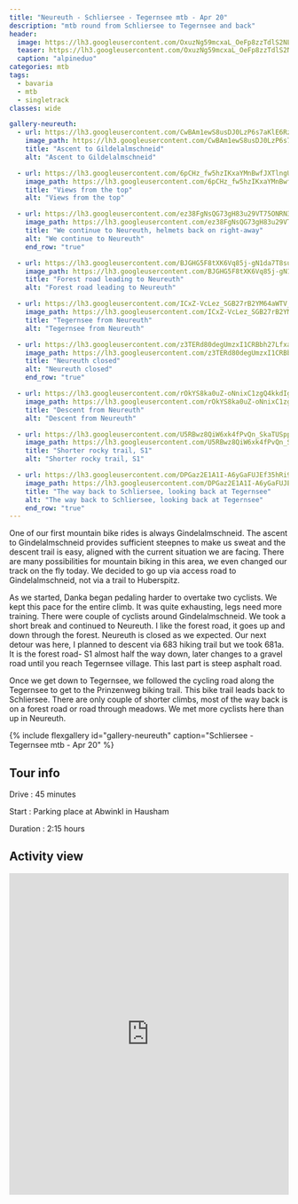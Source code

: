 ```yaml
---
title: "Neureuth - Schliersee - Tegernsee mtb - Apr 20"
description: "mtb round from Schliersee to Tegernsee and back"
header:
  image: https://lh3.googleusercontent.com/OxuzNg59mcxaL_OeFp8zzTdlS2NLVkLt26f_8bHsDA4KwYpI5yqlJbRqEuPbouLqbD66yiEwSNOtHiIyXMR4wFKQCKe0e3gm4x0jF0iJjIMA7194_LTSKWOTn7KgRSQwOt2KjGcIgTBRo9WaFKAUoONH28_t_pf7Yo-n1x96yOr58DvskqmSmnDB47XgwttWqJvzOzm9dH1hzyALonLH4QSArconXuw3t0AsA2iR1P7wb9SVlji6tq3xi-YTbeaSrRA0fHH_9SXUi8UGeOrF8vEgfcd5zqKzuCJgmjViL9JWdYmqCR4VZgyMFiP_-ykv1OKXCh_fdrCfVkn6uX7nS_YqhH7KtsshgFGkRT421NADTt_e_jdlpn8JV7SOjbL8pyLsDbhES9YkVVmXg0RTglemv_I9oerJMSIJse-0uVDFVVE37IoJuyVv8zxt8sZiN8LHuG1rva0TqhrIKH2jz-7jwAPP9x7FnPbgEr9HDxe4iWy93Cb_x6OMu8C2sCHvjJceTCcC2FQVpkIHF_U1n7iZmuMTkGwOwespwWKgqK7fchYn85Mw7Uh0ptQa2PUfnmMn1trO9EL5-peESB8e1ZmKdxliR-UwhsSZUhsVlCIT6uKMz-2mkwla_28zW3qLa1zbnhRlXYHuwkL4QVB7mHLVh-ikiHUipU-rPNjdWHo5W5tvf2QO74UDHCAHod8WsVZMJvqZLJIvAp0fFXNDjeZtw5Yku6X-Bbjn_q6u2L1CuA4mJtuEOqWU=w1269-h1057-no
  teaser: https://lh3.googleusercontent.com/OxuzNg59mcxaL_OeFp8zzTdlS2NLVkLt26f_8bHsDA4KwYpI5yqlJbRqEuPbouLqbD66yiEwSNOtHiIyXMR4wFKQCKe0e3gm4x0jF0iJjIMA7194_LTSKWOTn7KgRSQwOt2KjGcIgTBRo9WaFKAUoONH28_t_pf7Yo-n1x96yOr58DvskqmSmnDB47XgwttWqJvzOzm9dH1hzyALonLH4QSArconXuw3t0AsA2iR1P7wb9SVlji6tq3xi-YTbeaSrRA0fHH_9SXUi8UGeOrF8vEgfcd5zqKzuCJgmjViL9JWdYmqCR4VZgyMFiP_-ykv1OKXCh_fdrCfVkn6uX7nS_YqhH7KtsshgFGkRT421NADTt_e_jdlpn8JV7SOjbL8pyLsDbhES9YkVVmXg0RTglemv_I9oerJMSIJse-0uVDFVVE37IoJuyVv8zxt8sZiN8LHuG1rva0TqhrIKH2jz-7jwAPP9x7FnPbgEr9HDxe4iWy93Cb_x6OMu8C2sCHvjJceTCcC2FQVpkIHF_U1n7iZmuMTkGwOwespwWKgqK7fchYn85Mw7Uh0ptQa2PUfnmMn1trO9EL5-peESB8e1ZmKdxliR-UwhsSZUhsVlCIT6uKMz-2mkwla_28zW3qLa1zbnhRlXYHuwkL4QVB7mHLVh-ikiHUipU-rPNjdWHo5W5tvf2QO74UDHCAHod8WsVZMJvqZLJIvAp0fFXNDjeZtw5Yku6X-Bbjn_q6u2L1CuA4mJtuEOqWU=w800-h300-no
  caption: "alpineduo"
categories: mtb
tags:
  - bavaria
  - mtb
  - singletrack
classes: wide

gallery-neureuth:
  - url: https://lh3.googleusercontent.com/CwBAm1ewS8usDJ0LzP6s7aKlE6RzsWyLclXbC_LWvx61aQ0-0isAPxdVjh4IKs_tKCrIVF2OKuAeN35REzVfnexN2bnX2ONRLxAiDPJXcFPUTEk5DM1iTF8uWPYwEcuBHgEnx8AI883UAvLHAjBb4jGs0Iz8ol4rILmJ6cIeA1A_NAN_QBhmoliwU3yegPXEr6teOYzksDBUL-Ka7rqML-QT-L0wu9YzLdbrEn42XDVZEJ1lmywsfovd975O3BHJmfTySRa9s09QeMIylnGjWdSJVLMjIHrvFn2soF3gpzTFd_Zq23sHJZR08X6UCXekmZGE-uNLWLaw5_kxXDVwJf-jmgEB0pxafhuyOwJnbsriWkQyA8X5rWDBnl5ADoW__1EqUhZOmBzdCEcrZRIoSD6iCMDuspq3Zb8uHmumQ8hV7HtPkLjZnlEHJ6zzEa9jqd6Y7AAVEMCZLrtORIAm02CfFaIX46Ne7FesnveAKTU-iZvpAvuc-DI0SoLOt5LPmBdHD263FnsTRrREXpssnkkfUtJTtllXJ48IDNLyvRHoOhWTVH8q-6RxzPuxPD5r5SkEbpP5-DjRYSdEAVJWq1Jga9u8hjAUDT2YSGyMQGw04Tm0A4HKspzg5xmMdD8BSmsQVuINEUa1J0FCDe5KqOAtLIqMG6vsSN4YKjAG8iUSUzptjVXImFgv-wICngdSTL74fFssEmmcUPIqQ0zp0IssrSH2-OL6enbMXRhazrIF7ufRR6goSDk9=w793-h1057-no
    image_path: https://lh3.googleusercontent.com/CwBAm1ewS8usDJ0LzP6s7aKlE6RzsWyLclXbC_LWvx61aQ0-0isAPxdVjh4IKs_tKCrIVF2OKuAeN35REzVfnexN2bnX2ONRLxAiDPJXcFPUTEk5DM1iTF8uWPYwEcuBHgEnx8AI883UAvLHAjBb4jGs0Iz8ol4rILmJ6cIeA1A_NAN_QBhmoliwU3yegPXEr6teOYzksDBUL-Ka7rqML-QT-L0wu9YzLdbrEn42XDVZEJ1lmywsfovd975O3BHJmfTySRa9s09QeMIylnGjWdSJVLMjIHrvFn2soF3gpzTFd_Zq23sHJZR08X6UCXekmZGE-uNLWLaw5_kxXDVwJf-jmgEB0pxafhuyOwJnbsriWkQyA8X5rWDBnl5ADoW__1EqUhZOmBzdCEcrZRIoSD6iCMDuspq3Zb8uHmumQ8hV7HtPkLjZnlEHJ6zzEa9jqd6Y7AAVEMCZLrtORIAm02CfFaIX46Ne7FesnveAKTU-iZvpAvuc-DI0SoLOt5LPmBdHD263FnsTRrREXpssnkkfUtJTtllXJ48IDNLyvRHoOhWTVH8q-6RxzPuxPD5r5SkEbpP5-DjRYSdEAVJWq1Jga9u8hjAUDT2YSGyMQGw04Tm0A4HKspzg5xmMdD8BSmsQVuINEUa1J0FCDe5KqOAtLIqMG6vsSN4YKjAG8iUSUzptjVXImFgv-wICngdSTL74fFssEmmcUPIqQ0zp0IssrSH2-OL6enbMXRhazrIF7ufRR6goSDk9=w300-h400-no
    title: "Ascent to Gildelalmschneid"
    alt: "Ascent to Gildelalmschneid"

  - url: https://lh3.googleusercontent.com/6pCHz_fw5hzIKxaYMnBwfJXTlngUoIJAr28d-LmIGfMcCZXkDgfs4as1VOcrrgYbvv_Ssfy0c5a2FAxBaLR8xlXnV6jxUJmD0FhqFdmuAvrYcwzvDPk-Lvva6ITBIzKj9KCGV8mJP84sfdZPmqD6YuXuMfeKe7jx8V2DO1Um8NugE3FGTQz6A7tqpI7dpdzXXTE5-ZdyjnpSWLeyHckky0sr1ByTNQBRgkGx-6LFvjc6EYDuFHXQtHtzUnybf32n8UeYnwlAyuaGOEn9thoXcNYWWXr7evqE32B3jsmuHnVcgVz5MHJDAish1YmKXyVlDPukOTNx9tvdUqkvTjbHdQqx40EAVCix2GeguAfWEoPbE2JshA_uO7u2DpQXnXPDDjTqn4X_biiBENQKPu6VJxzoWTmHC8jD7-IEVNqO7_pPxdjZ7dTj2y2mrOkmpasC5_Kp6jLKzqDsoQP7uIdux3ZW7olJeUnMwa2zhTtcyR45gXFkSwxfrfYWE0QU8p9tRIV1B0cxY3XpcgKgJPrKeNOWROMmZ0d2rXI7hp__MahuXn5SXPkL47kQcK7H29RokQ1Ffq6DLh0qx2ByPrz1NGf9CROhWN66c65rhYYJjoV1fddlCqwrc6zYiekGD4og4lRE_AL98o4GN6QwR0CKJJnr41a8PAFQqJh9xHHTZydiVx3gPE9Gs977JJzO-EQE4JKC1F_rRuTtMVzbawLT7g1glxQbdfI7USZpi4cuT9FaZ6qcxUX4bdpO=w793-h1057-no
    image_path: https://lh3.googleusercontent.com/6pCHz_fw5hzIKxaYMnBwfJXTlngUoIJAr28d-LmIGfMcCZXkDgfs4as1VOcrrgYbvv_Ssfy0c5a2FAxBaLR8xlXnV6jxUJmD0FhqFdmuAvrYcwzvDPk-Lvva6ITBIzKj9KCGV8mJP84sfdZPmqD6YuXuMfeKe7jx8V2DO1Um8NugE3FGTQz6A7tqpI7dpdzXXTE5-ZdyjnpSWLeyHckky0sr1ByTNQBRgkGx-6LFvjc6EYDuFHXQtHtzUnybf32n8UeYnwlAyuaGOEn9thoXcNYWWXr7evqE32B3jsmuHnVcgVz5MHJDAish1YmKXyVlDPukOTNx9tvdUqkvTjbHdQqx40EAVCix2GeguAfWEoPbE2JshA_uO7u2DpQXnXPDDjTqn4X_biiBENQKPu6VJxzoWTmHC8jD7-IEVNqO7_pPxdjZ7dTj2y2mrOkmpasC5_Kp6jLKzqDsoQP7uIdux3ZW7olJeUnMwa2zhTtcyR45gXFkSwxfrfYWE0QU8p9tRIV1B0cxY3XpcgKgJPrKeNOWROMmZ0d2rXI7hp__MahuXn5SXPkL47kQcK7H29RokQ1Ffq6DLh0qx2ByPrz1NGf9CROhWN66c65rhYYJjoV1fddlCqwrc6zYiekGD4og4lRE_AL98o4GN6QwR0CKJJnr41a8PAFQqJh9xHHTZydiVx3gPE9Gs977JJzO-EQE4JKC1F_rRuTtMVzbawLT7g1glxQbdfI7USZpi4cuT9FaZ6qcxUX4bdpO=w300-h400-no
    title: "Views from the top"
    alt: "Views from the top"

  - url: https://lh3.googleusercontent.com/ez38FgNsQG73gH83u29VT75ONRN3kVXhbXVJFicQDgf7xgA3uvJCnQ31sifRKGcEolOTwKjPXXBMjCOSkE9YybVpyjEls2alWoDNFnb1CyTSjc4HcKfPnbCuDWfQg-lj50P42tjtDhE5hmjZCUQiqAbR7iPq_WJOANoyFbi0JxM17h1uGF3iFipF8QTrx7w6kFMKxQfs8XKBy-m1Wl8Hdfc1Fs2dpsXmLr38QX03Gwe1JdgvP35I1pLSsiVl0Nlw5JjJZMYivysWoxafU2iFnoVbeXFvhKoMyf7JnkaV3UaROiHMGaXnB6udgK3DxUHpjWbP7_0ojnCsUsq9HjKf362WI8xq4sfxrz-eD7rATRilA-8mxrs0L6fj04mpClhJhxfYKqmBEjgaSxxUo8cHuxA_BuLa_2RS-PHQdVsXsDLIidtbiw-C4anljhpMJInjMEVBEkHSnVSJBmLRs-nd_18CEa8YGcnWqVgRmeKhSxWBKYEqIhx46xm9xeFk4UqoJWI3asuld0_mF3Rj7dQBRKZtltDiw_09TKqkaKkBoroyZ7JtwpHub535kiLkkmS6R53iSgi_9h0ZGKeeqsZKSjl5DXOkbzjSbNmAAzHpHMuACMN9wZTe42gqqHOAXD_NgCkIVD-4Uy4kwtyvv3AeWeIs9NRy_uMkeKsJQti-1FWylLMd9a3kMNbP_klY-bOHKqA-4UIIW4N45WIGjQ73I19Xvb07s2xCmYDVL1EqTD88-wSpuj_MDyrv=w793-h1057-no
    image_path: https://lh3.googleusercontent.com/ez38FgNsQG73gH83u29VT75ONRN3kVXhbXVJFicQDgf7xgA3uvJCnQ31sifRKGcEolOTwKjPXXBMjCOSkE9YybVpyjEls2alWoDNFnb1CyTSjc4HcKfPnbCuDWfQg-lj50P42tjtDhE5hmjZCUQiqAbR7iPq_WJOANoyFbi0JxM17h1uGF3iFipF8QTrx7w6kFMKxQfs8XKBy-m1Wl8Hdfc1Fs2dpsXmLr38QX03Gwe1JdgvP35I1pLSsiVl0Nlw5JjJZMYivysWoxafU2iFnoVbeXFvhKoMyf7JnkaV3UaROiHMGaXnB6udgK3DxUHpjWbP7_0ojnCsUsq9HjKf362WI8xq4sfxrz-eD7rATRilA-8mxrs0L6fj04mpClhJhxfYKqmBEjgaSxxUo8cHuxA_BuLa_2RS-PHQdVsXsDLIidtbiw-C4anljhpMJInjMEVBEkHSnVSJBmLRs-nd_18CEa8YGcnWqVgRmeKhSxWBKYEqIhx46xm9xeFk4UqoJWI3asuld0_mF3Rj7dQBRKZtltDiw_09TKqkaKkBoroyZ7JtwpHub535kiLkkmS6R53iSgi_9h0ZGKeeqsZKSjl5DXOkbzjSbNmAAzHpHMuACMN9wZTe42gqqHOAXD_NgCkIVD-4Uy4kwtyvv3AeWeIs9NRy_uMkeKsJQti-1FWylLMd9a3kMNbP_klY-bOHKqA-4UIIW4N45WIGjQ73I19Xvb07s2xCmYDVL1EqTD88-wSpuj_MDyrv=w300-h400-no
    title: "We continue to Neureuth, helmets back on right-away"
    alt: "We continue to Neureuth"
    end_row: "true"

  - url: https://lh3.googleusercontent.com/BJGHG5F8tXK6Vq85j-gN1da7T8su3M5OO8IY3mSGj3Vi5m8y3QZll1QhV69voHY_9z6ZzCq8F6o_3ZuIQ61ooqgaGsCLMvsN-1nXavKcUSm4ufbHA-4fkT-ACWtwu_rMMItLoYyQtENOJ3Se32jYiF2pcofx-qoI-EZCdVje6TyjV_tGWNfDybriErwwmdh1Sq5UKNo_s-ThFhSJkMJdh_qCTNZlttF_zFJ8E0DI0YWlo4AxTXtPVJryWHC0rof1IEpWI5IpNVKGTmSuWrALrQjluuLNxSEo1FZMfZxhtSYpcpMpo7Nil2a3hOyv3We77ycUJXuSWnrXRY2mGgnK4ndzszt0zGeSQT8OYk0Hdgz3V_ipYxcDRpKgF2_bUMShcOTfYhW1-k8fYV0yBvnn64Yy14tqZDWRB7ZWl7GPlyL_oEfsJn2ZyP6ArCSviaEwt5Opa4a9m9WEZqY4TL4Rmsp_CHcB_i0ZZ9UC_TtsTRKJUu4l3yAvacmRrmxpOVCwspguXbzAzz1ziP8Jp-iOPAgE_gpmib1XNPADDPE8y7P0fcH-cKmhsRWwRJkfUy2_0Iy7HUkHDbXpDq48RBLM5aK_FOpNjLTvSpd0Aa7Uj_5KTsYhxT0e6eahEwNIg9LZoub-N7X5d4yx2IlShGoiho8H_fdRuoa3hPcbDViJbrEorTXvza2ycfQnW1yxu23685oMb4vWZZSIQvLTmFy1GoKaW3_pfa5qaLdMCcwMJvSzVV9a32erYn5B=w793-h1057-no
    image_path: https://lh3.googleusercontent.com/BJGHG5F8tXK6Vq85j-gN1da7T8su3M5OO8IY3mSGj3Vi5m8y3QZll1QhV69voHY_9z6ZzCq8F6o_3ZuIQ61ooqgaGsCLMvsN-1nXavKcUSm4ufbHA-4fkT-ACWtwu_rMMItLoYyQtENOJ3Se32jYiF2pcofx-qoI-EZCdVje6TyjV_tGWNfDybriErwwmdh1Sq5UKNo_s-ThFhSJkMJdh_qCTNZlttF_zFJ8E0DI0YWlo4AxTXtPVJryWHC0rof1IEpWI5IpNVKGTmSuWrALrQjluuLNxSEo1FZMfZxhtSYpcpMpo7Nil2a3hOyv3We77ycUJXuSWnrXRY2mGgnK4ndzszt0zGeSQT8OYk0Hdgz3V_ipYxcDRpKgF2_bUMShcOTfYhW1-k8fYV0yBvnn64Yy14tqZDWRB7ZWl7GPlyL_oEfsJn2ZyP6ArCSviaEwt5Opa4a9m9WEZqY4TL4Rmsp_CHcB_i0ZZ9UC_TtsTRKJUu4l3yAvacmRrmxpOVCwspguXbzAzz1ziP8Jp-iOPAgE_gpmib1XNPADDPE8y7P0fcH-cKmhsRWwRJkfUy2_0Iy7HUkHDbXpDq48RBLM5aK_FOpNjLTvSpd0Aa7Uj_5KTsYhxT0e6eahEwNIg9LZoub-N7X5d4yx2IlShGoiho8H_fdRuoa3hPcbDViJbrEorTXvza2ycfQnW1yxu23685oMb4vWZZSIQvLTmFy1GoKaW3_pfa5qaLdMCcwMJvSzVV9a32erYn5B=w300-h400-no
    title: "Forest road leading to Neureuth"
    alt: "Forest road leading to Neureuth"

  - url: https://lh3.googleusercontent.com/ICxZ-VcLez_SGB27rB2YM64aWTV_dHjaM1-9xWJEcRE0Mn59yDgEvyo5si9SQ7gCRcR5vmiMfTkSJraIoMDB5hYfcXuetG1g0ddWI6OoOGZTtirFN1UGR1AN30lSu0-v6hvCW8TI__ltmUNDEvDOMOPYOX7DVp3Paq19bfVZDQv83v-wTaVSRIPFDHfGtPvrFlxtiWdW-9CGC22-yvWgiMUOETMzTGzJ9yuWJa6qo6PcgEam6zNfir6uQLc3OISkVQrUAieGAJz44KR6oL1Pk_5R-oMdKqPZr4XxEYqhuW3yHcRMnjuopcMTsmqBTy99qvgYmniq_Ax4pGzhsK9vsS5fau0PMkdVYCHfm2hcGLCeEhrD5vg8QwuQBC-jgSHagOgtxKtmhvoajRRN-79wjvGqaqfYA8RgCwPNBvVbChgdsIeDsopvKy0rC30FLlhvu9BPQTV8WnAROU08fgq4iDkWCsIAw3jo2y8LB83eoqUiHjMRc4PhNmrg7Sp4CbcEjAjeCY-xe2CHTpIZphTDbLJUmWr5bA71pXrkQfpL6xDyukqD7dnWenLblx4siKaxr7hbbCxVOEr3YbeHgX2PvtGGBcHuQBlYYze7W34SumbF9OTD2H25NNHgP5YCJqSJa4XfDDLWww1QIOZERvW2lGHaJuWhqmbqL-bbZME7Qtcy53so-z1mKtRA1vQM6DYMK9LwP7rr7pUS_xaUHrXCsbNwmNAVQqW1r0Gqq5OcQYbyt6OVbiA6TcMZ=w1410-h1057-no
    image_path: https://lh3.googleusercontent.com/ICxZ-VcLez_SGB27rB2YM64aWTV_dHjaM1-9xWJEcRE0Mn59yDgEvyo5si9SQ7gCRcR5vmiMfTkSJraIoMDB5hYfcXuetG1g0ddWI6OoOGZTtirFN1UGR1AN30lSu0-v6hvCW8TI__ltmUNDEvDOMOPYOX7DVp3Paq19bfVZDQv83v-wTaVSRIPFDHfGtPvrFlxtiWdW-9CGC22-yvWgiMUOETMzTGzJ9yuWJa6qo6PcgEam6zNfir6uQLc3OISkVQrUAieGAJz44KR6oL1Pk_5R-oMdKqPZr4XxEYqhuW3yHcRMnjuopcMTsmqBTy99qvgYmniq_Ax4pGzhsK9vsS5fau0PMkdVYCHfm2hcGLCeEhrD5vg8QwuQBC-jgSHagOgtxKtmhvoajRRN-79wjvGqaqfYA8RgCwPNBvVbChgdsIeDsopvKy0rC30FLlhvu9BPQTV8WnAROU08fgq4iDkWCsIAw3jo2y8LB83eoqUiHjMRc4PhNmrg7Sp4CbcEjAjeCY-xe2CHTpIZphTDbLJUmWr5bA71pXrkQfpL6xDyukqD7dnWenLblx4siKaxr7hbbCxVOEr3YbeHgX2PvtGGBcHuQBlYYze7W34SumbF9OTD2H25NNHgP5YCJqSJa4XfDDLWww1QIOZERvW2lGHaJuWhqmbqL-bbZME7Qtcy53so-z1mKtRA1vQM6DYMK9LwP7rr7pUS_xaUHrXCsbNwmNAVQqW1r0Gqq5OcQYbyt6OVbiA6TcMZ=w400-h300-no
    title: "Tegernsee from Neureuth"
    alt: "Tegernsee from Neureuth"

  - url: https://lh3.googleusercontent.com/z3TERd80degUmzxI1CRBbh27LfxaoqhwYz-3hhv6hYrdaalHbdliDTMt9LBZTIS5F31Lktda_Agu1Nhwk9_PABI1dZx_qOngRzd8kw3yY1rzGquwZzGeQgNwUDPLSJ1Ar56Byz2wSr1osMEqqgYVpsiii-L8GvkT8p5lJSbMXrX0H35Gas5wpKBsEjPL7fw9cpauPRWROE0g2atcndPuSW-IpXPjGq2SaSf1bHo8Gai2JKaRywGlJOBm1-mWqAhDHb7R9YnsKbbQ_OfKuSX0qHHRYUr2LWUO0bPFz2r_FbXK7tJl4yhdsPDzgNJMZc-5a7gUiMpp-Zx-tET41uLdWJFd-hi81EHsrkxjsQcvHGRFylG1jSWuFhq0WEsvdTOV7C1u5TeWAJgdbIonC4OmgDYNZ-4SIp1OAvDMGaL7eYD-jlwrsy3nWsn-AGZOM9vIPKKM040ahl5rrju48TWF1YmZV4G6IhKropAPr4H1ciYbUj1rPm235GoiogFxW2M0_sP2tvU8mUtzAgmrkcXELmecM4EQz1SI3HJ0fBIrcy4mfcEdR2aogwA0nAUu_ydurv8wlj95N9BRQPmZ72jROh4DCRBxFUdh4PTEqLRrQ6OKxVy7cly9CjXQaREQ-WTbkb0cu19PvIwztuhRnEBd4OfKy5IztOqo75I09dL3r6gWq50Et80z_P6R7z3wUXfQvT44ICbtkrkXLw4ZFkN5nyoOQsuOl8P_kBVQ5u6Zb0WDdqPg-hZL0yiz=w793-h1057-no
    image_path: https://lh3.googleusercontent.com/z3TERd80degUmzxI1CRBbh27LfxaoqhwYz-3hhv6hYrdaalHbdliDTMt9LBZTIS5F31Lktda_Agu1Nhwk9_PABI1dZx_qOngRzd8kw3yY1rzGquwZzGeQgNwUDPLSJ1Ar56Byz2wSr1osMEqqgYVpsiii-L8GvkT8p5lJSbMXrX0H35Gas5wpKBsEjPL7fw9cpauPRWROE0g2atcndPuSW-IpXPjGq2SaSf1bHo8Gai2JKaRywGlJOBm1-mWqAhDHb7R9YnsKbbQ_OfKuSX0qHHRYUr2LWUO0bPFz2r_FbXK7tJl4yhdsPDzgNJMZc-5a7gUiMpp-Zx-tET41uLdWJFd-hi81EHsrkxjsQcvHGRFylG1jSWuFhq0WEsvdTOV7C1u5TeWAJgdbIonC4OmgDYNZ-4SIp1OAvDMGaL7eYD-jlwrsy3nWsn-AGZOM9vIPKKM040ahl5rrju48TWF1YmZV4G6IhKropAPr4H1ciYbUj1rPm235GoiogFxW2M0_sP2tvU8mUtzAgmrkcXELmecM4EQz1SI3HJ0fBIrcy4mfcEdR2aogwA0nAUu_ydurv8wlj95N9BRQPmZ72jROh4DCRBxFUdh4PTEqLRrQ6OKxVy7cly9CjXQaREQ-WTbkb0cu19PvIwztuhRnEBd4OfKy5IztOqo75I09dL3r6gWq50Et80z_P6R7z3wUXfQvT44ICbtkrkXLw4ZFkN5nyoOQsuOl8P_kBVQ5u6Zb0WDdqPg-hZL0yiz=w300-h400-no
    title: "Neureuth closed"
    alt: "Neureuth closed"
    end_row: "true"

  - url: https://lh3.googleusercontent.com/rOkYS8ka0uZ-oNnixC1zgQ4kkdIgf_j37iGDmy-Ek4rI6zAFMoM0yeIhLMyiEZ1tw-zQShnhVGve789zbr8Uo8UJU6hxFi0ns361ei9W9badlaVKb8dbs0ZYg8FyRdRmrMmXFM-Dbk_LFoehpoM5jH1ZN9ajOdwhCtuaCYT42PhyLomXi3aUssSTGztp_SEsf8WC217FOAk1cZA8N6lgNOiAEjvcAFXIN45ycB7J18f1Z0SLoEepP-1jAUdPhnmFZOtSCv66_QpZ7fUgVIWaDVFObexCbdPhS7rwvTXT3UB3lfXi7e7kVR56By7F07bsivul_TNlQ-mp5lvaXdNjiM_4yTrlTKqPZlUsipe-e8nYbWBJ8fjTZuDJ9FrUJUMM28MlbBPCyFNSyBzzSa5U32xLxYFPEtn7yzzu_z30MOdiXe5ewwA2C75y3iXhD1fI18pSUexRYAi5QP-6i6SfrxpP8t43mxSrBsVSYV4aeAXa2jfy1pSDgTCldsqqXZlO-T8wd_IVE6tCeKVtmSRyx5I9cFMTUMEEis_opD561ZwJm62kh92IwCpEu4nGpxm7ygTdM3osoH4eAMAzdKfj3HIMbE12q8GGyzsseppQa22YMpnugE_2b1wG49Mpzj9XP5cK_uKTV-RG4vStm8sY_aJ4o3_QKl9xd6jjYBD_I_MtWMJbyzTD8sWyunRnhmvuL7tUqcF4YkAsB13CcmH_L8mLrLGLaiYU_8N6Kbmv2UvrvvlgBjXf0K7v=w793-h1057-no
    image_path: https://lh3.googleusercontent.com/rOkYS8ka0uZ-oNnixC1zgQ4kkdIgf_j37iGDmy-Ek4rI6zAFMoM0yeIhLMyiEZ1tw-zQShnhVGve789zbr8Uo8UJU6hxFi0ns361ei9W9badlaVKb8dbs0ZYg8FyRdRmrMmXFM-Dbk_LFoehpoM5jH1ZN9ajOdwhCtuaCYT42PhyLomXi3aUssSTGztp_SEsf8WC217FOAk1cZA8N6lgNOiAEjvcAFXIN45ycB7J18f1Z0SLoEepP-1jAUdPhnmFZOtSCv66_QpZ7fUgVIWaDVFObexCbdPhS7rwvTXT3UB3lfXi7e7kVR56By7F07bsivul_TNlQ-mp5lvaXdNjiM_4yTrlTKqPZlUsipe-e8nYbWBJ8fjTZuDJ9FrUJUMM28MlbBPCyFNSyBzzSa5U32xLxYFPEtn7yzzu_z30MOdiXe5ewwA2C75y3iXhD1fI18pSUexRYAi5QP-6i6SfrxpP8t43mxSrBsVSYV4aeAXa2jfy1pSDgTCldsqqXZlO-T8wd_IVE6tCeKVtmSRyx5I9cFMTUMEEis_opD561ZwJm62kh92IwCpEu4nGpxm7ygTdM3osoH4eAMAzdKfj3HIMbE12q8GGyzsseppQa22YMpnugE_2b1wG49Mpzj9XP5cK_uKTV-RG4vStm8sY_aJ4o3_QKl9xd6jjYBD_I_MtWMJbyzTD8sWyunRnhmvuL7tUqcF4YkAsB13CcmH_L8mLrLGLaiYU_8N6Kbmv2UvrvvlgBjXf0K7v=w300-h400-no
    title: "Descent from Neureuth"
    alt: "Descent from Neureuth"

  - url: https://lh3.googleusercontent.com/U5RBwz8QiW6xk4fPvQn_SkaTUSppxyymsdAaqRnY6It-8WXOjGcQsdUPmGfbxL0lgoS_D35E6nhrz_vBLoT4L4eR7jM6hHZIhsLmH-YsvpG8cNWX3YAwe6GVmUUX9vOCpi0DDlfEI1HRwB52kx_NQs3mwxIBy_CaRkWmYrUXaOBqrG2Tws9Ts3f4gpQdAsPfYwNxSs_HVb54IkqYU5vk-w94iut4hxyHGPEdZxZh-WmGc18G8ixu5_edkqKk25GgEesdOpm_wVfmDvyeSGpx955WFfhdRfV_P77QO_Xciu0FFG6cGOQjCYE6uAqEDEy1xuwGGvymkTP_kWBPc6mV1z33ZJud041nDc0SXGNzf6ATDjqfqXGbLBWJqyY0rvjvuFkWZzxth0UnRgJsNmTz2XbPy99lr6R0niC_Ck247vqdkCDmWv2F4y--mz7jhbtB1Rv0UqKcJ5gX7RDTX3oS8vKXnE59UiSlzU2cAmw_HdT-MP1IvxuziduvOmmUgAlkgJxUtdcN_PpnrzV2bOqR9eyT6-H65yrxQjPPCDBqxvYzBIlTBqnZnXCbTBkAFXBmcgfizsTIbH65d2krCf5WQ_WAqnWoogD5bqutuggQhjv9jCejQKWdAESQseHUFiC_8WB0WDKmk7tdwl6j3JBmFNuctFW-ldra0D98aw8OTfUPft9yS0YVVXAAnaxiat6PzKKBPKC0-IVtGRiMz7bifMEz18zolL3tyuDlKUtFcXxPrXiPWYXb6_Br=w793-h1057-no
    image_path: https://lh3.googleusercontent.com/U5RBwz8QiW6xk4fPvQn_SkaTUSppxyymsdAaqRnY6It-8WXOjGcQsdUPmGfbxL0lgoS_D35E6nhrz_vBLoT4L4eR7jM6hHZIhsLmH-YsvpG8cNWX3YAwe6GVmUUX9vOCpi0DDlfEI1HRwB52kx_NQs3mwxIBy_CaRkWmYrUXaOBqrG2Tws9Ts3f4gpQdAsPfYwNxSs_HVb54IkqYU5vk-w94iut4hxyHGPEdZxZh-WmGc18G8ixu5_edkqKk25GgEesdOpm_wVfmDvyeSGpx955WFfhdRfV_P77QO_Xciu0FFG6cGOQjCYE6uAqEDEy1xuwGGvymkTP_kWBPc6mV1z33ZJud041nDc0SXGNzf6ATDjqfqXGbLBWJqyY0rvjvuFkWZzxth0UnRgJsNmTz2XbPy99lr6R0niC_Ck247vqdkCDmWv2F4y--mz7jhbtB1Rv0UqKcJ5gX7RDTX3oS8vKXnE59UiSlzU2cAmw_HdT-MP1IvxuziduvOmmUgAlkgJxUtdcN_PpnrzV2bOqR9eyT6-H65yrxQjPPCDBqxvYzBIlTBqnZnXCbTBkAFXBmcgfizsTIbH65d2krCf5WQ_WAqnWoogD5bqutuggQhjv9jCejQKWdAESQseHUFiC_8WB0WDKmk7tdwl6j3JBmFNuctFW-ldra0D98aw8OTfUPft9yS0YVVXAAnaxiat6PzKKBPKC0-IVtGRiMz7bifMEz18zolL3tyuDlKUtFcXxPrXiPWYXb6_Br=w300-h400-no
    title: "Shorter rocky trail, S1"
    alt: "Shorter rocky trail, S1"

  - url: https://lh3.googleusercontent.com/DPGaz2E1A1I-A6yGaFUJEf35hRi90wZXya57-i2N9pYj4Gvgt6gD3oCzcfA92qcwfGciQApieROY-Zo2e27zHr3J-USTx8Wt-Xf2i9URO9WvLpnlVtcRBQgxNydKDpHoXWsRltEKx9zyRVlPSOLDigJMW01YoxGcrUL2HnssYeCWg7sO2y1zDAbJJVAMnC8eCv6qtOG6JRnW7l48pNbWf7Ke4L5KKDZesc-ftwjtYLm2oEJMR18a7LengZ404OylXwT8q22LuLkyczNDT5iDQ-1IUK9JmpNZMhUCYdNrD-ym0r5F3m2FOcrQ7cZjJj6RrCojx5eBQtxkD66NcWshrDHSRF62Pob2RrcQAN71D_fygyx94JDysUn7Qn-E_5bbXYy7f-URGNh2AeGKp5E3PzL2jq5zq5nsjgrBwf9oT-srszkgEeWhqb0JZUy9PNP9pf-bf3_Z8pkSTj2tGO9wtliAwVoaaM1ldhvUkIgqorIP9G2eMwdrGFq9TnKVbCUGwEw25oqIx1PbBoxFpOs-UhKEUxA4KnAtdXWn1ZYWW-CBQRHeqz9cn20eRj19i1AJjQCr2bOnTwQrN3q2q4NN7a9b9g1g9xpG5txQBRMAfcSGa9sqse7YLlRLyTl4NrM0Oj_uAZe3vAiqR0uxTyBkUVRSLGd0lXQ_94cy3LnEOgHM0R8mTh_E48LHWX-NeasPIv5vWy67AlZrpVlzjNxs-lKhonUyMyADlunZcMx4jH8MeL_TK2LVpxd8=w793-h1057-no
    image_path: https://lh3.googleusercontent.com/DPGaz2E1A1I-A6yGaFUJEf35hRi90wZXya57-i2N9pYj4Gvgt6gD3oCzcfA92qcwfGciQApieROY-Zo2e27zHr3J-USTx8Wt-Xf2i9URO9WvLpnlVtcRBQgxNydKDpHoXWsRltEKx9zyRVlPSOLDigJMW01YoxGcrUL2HnssYeCWg7sO2y1zDAbJJVAMnC8eCv6qtOG6JRnW7l48pNbWf7Ke4L5KKDZesc-ftwjtYLm2oEJMR18a7LengZ404OylXwT8q22LuLkyczNDT5iDQ-1IUK9JmpNZMhUCYdNrD-ym0r5F3m2FOcrQ7cZjJj6RrCojx5eBQtxkD66NcWshrDHSRF62Pob2RrcQAN71D_fygyx94JDysUn7Qn-E_5bbXYy7f-URGNh2AeGKp5E3PzL2jq5zq5nsjgrBwf9oT-srszkgEeWhqb0JZUy9PNP9pf-bf3_Z8pkSTj2tGO9wtliAwVoaaM1ldhvUkIgqorIP9G2eMwdrGFq9TnKVbCUGwEw25oqIx1PbBoxFpOs-UhKEUxA4KnAtdXWn1ZYWW-CBQRHeqz9cn20eRj19i1AJjQCr2bOnTwQrN3q2q4NN7a9b9g1g9xpG5txQBRMAfcSGa9sqse7YLlRLyTl4NrM0Oj_uAZe3vAiqR0uxTyBkUVRSLGd0lXQ_94cy3LnEOgHM0R8mTh_E48LHWX-NeasPIv5vWy67AlZrpVlzjNxs-lKhonUyMyADlunZcMx4jH8MeL_TK2LVpxd8=w300-h400-no
    title: "The way back to Schliersee, looking back at Tegernsee"
    alt: "The way back to Schliersee, looking back at Tegernsee"
    end_row: "true"
---
```


One of our first mountain bike rides is always Gindelalmschneid. The ascent to Gindelalmschneid provides sufficient steepnes to make us sweat and the descent trail is easy, aligned with the current situation we are facing. There are many possibilities for mountain biking in this area, we even changed our track on the fly today. We decided to go up via access road to Gindelalmschneid, not via a trail to Huberspitz. 

As we started, Danka began pedaling harder to overtake two cyclists. We kept this pace for the entire climb. It was quite exhausting, legs need more training. There were couple of cyclists around Gindelalmschneid. We took a short break and continued to Neureuth. I like the forest road, it goes up and down through the forest. Neureuth is closed as we expected. Our next detour was here, I planned to descent via 683 hiking trail but we took 681a. It is the forest road- S1 almost half the way down, later changes to a gravel road until you reach Tegernsee village. This last part is steep asphalt road. 

Once we get down to Tegernsee, we followed the cycling road along the Tegernsee to get to the Prinzenweg biking trail. This bike trail leads back to Schliersee. There are only couple of shorter climbs, most of the way back is on a forest road or road through meadows. We met more cyclists here than up in Neureuth.

{% include flexgallery id="gallery-neureuth" caption="Schliersee - Tegernsee mtb - Apr 20" %}

## Tour info

Drive
: 45 minutes

Start
: Parking place at Abwinkl in Hausham

Duration
: 2:15 hours

## Activity view

<iframe src="https://www.komoot.com/tour/172585906/embed?profile=1" width="100%" height="580" frameborder="0" scrolling="no"></iframe>


